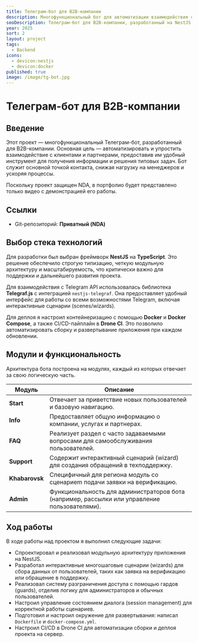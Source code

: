 ```yaml
---
title: Телеграм-бот для B2B-компании
description: Многофункциональный бот для автоматизации взаимодействия с клиентами и партнерами.
seoDescription: Телеграм-бот для B2B-компании, разработанный на NestJS и Telegraf.js. Проект включает модульную архитектуру, интерактивные сценарии (wizards), админ-панель и CI/CD на Docker и Drone.
year: 2025
sort: 2
layout: project
tags:
  - Backend
icons:
  - devicon:nestjs
  - devicon:docker
published: true
image: /image/tg-bot.jpg
---
```


# Телеграм-бот для B2B-компании

## Введение

Этот проект — многофункциональный Телеграм-бот, разработанный для B2B-компании. Основная цель — автоматизировать и упростить взаимодействие с клиентами и партнерами, предоставив им удобный инструмент для получения информации и решения типовых задач. Бот служит основной точкой контакта, снижая нагрузку на менеджеров и ускоряя процессы.

Поскольку проект защищен NDA, в портфолио будет представлено только видео с демонстрацией его работы.

## Ссылки

- Git-репозиторий: **Приватный (NDA)**

## Выбор стека технологий

Для разработки был выбран фреймворк **NestJS** на **TypeScript**. Это решение обеспечило строгую типизацию, четкую модульную архитектуру и масштабируемость, что критически важно для поддержки и дальнейшего развития проекта.

Для взаимодействия с Telegram API использовалась библиотека **Telegraf.js** с интеграцией `nestjs-telegraf`. Она предоставляет удобный интерфейс для работы со всеми возможностями Telegram, включая интерактивные сценарии (scenes/wizards).

Для деплоя я настроил контейнеризацию с помощью **Docker** и **Docker Compose**, а также CI/CD-пайплайн в **Drone CI**. Это позволило автоматизировать сборку и развертывание приложения при каждом обновлении.

## Модули и функциональность

Архитектура бота построена на модулях, каждый из которых отвечает за свою логическую часть.

| Модуль         | Описание                                                                                      |
| -------------- | --------------------------------------------------------------------------------------------- |
| **Start**      | Отвечает за приветствие новых пользователей и базовую навигацию.                              |
| **Info**       | Предоставляет общую информацию о компании, услугах и партнерах.                               |
| **FAQ**        | Реализует раздел с часто задаваемыми вопросами для самообслуживания пользователей.            |
| **Support**    | Содержит интерактивный сценарий (wizard) для создания обращений в техподдержку.               |
| **Khabarovsk** | Специфичный для региона модуль со сценариem подачи заявки на верификацию.                     |
| **Admin**      | Функциональность для администраторов бота (например, рассылки или управление пользователями). |

## Ход работы

В ходе работы над проектом я выполнил следующие задачи:

- Спроектировал и реализовал модульную архитектуру приложения на NestJS.
- Разработал интерактивные многошаговые сценарии (wizards) для сбора данных от пользователей, таких как заявка на верификацию или обращение в поддержку.
- Реализовал систему разграничения доступа с помощью гардов (guards), отделив логику для администраторов и обычных пользователей.
- Настроил управление состоянием диалога (session management) для корректной работы сценариев.
- Подготовил и настроил окружение для развертывания: написал `Dockerfile` и `docker-compose.yml`.
- Настроил CI/CD в Drone CI для автоматизации сборки и деплоя проекта на сервер.
